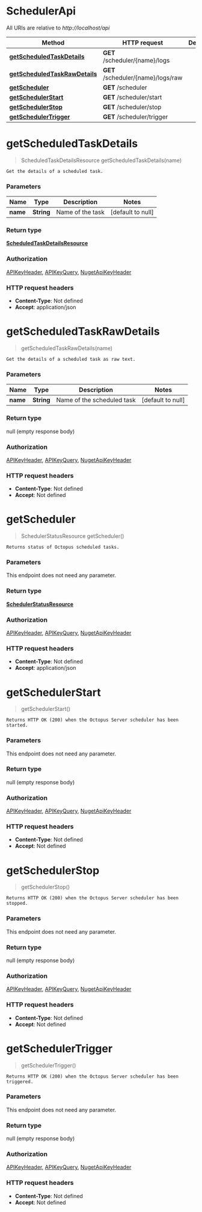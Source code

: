 # SchedulerApi

All URIs are relative to *http://localhost/api*

Method | HTTP request | Description
------------- | ------------- | -------------
[**getScheduledTaskDetails**](SchedulerApi.md#getScheduledTaskDetails) | **GET** /scheduler/{name}/logs | 
[**getScheduledTaskRawDetails**](SchedulerApi.md#getScheduledTaskRawDetails) | **GET** /scheduler/{name}/logs/raw | 
[**getScheduler**](SchedulerApi.md#getScheduler) | **GET** /scheduler | 
[**getSchedulerStart**](SchedulerApi.md#getSchedulerStart) | **GET** /scheduler/start | 
[**getSchedulerStop**](SchedulerApi.md#getSchedulerStop) | **GET** /scheduler/stop | 
[**getSchedulerTrigger**](SchedulerApi.md#getSchedulerTrigger) | **GET** /scheduler/trigger | 


<a name="getScheduledTaskDetails"></a>
# **getScheduledTaskDetails**
> ScheduledTaskDetailsResource getScheduledTaskDetails(name)



    Get the details of a scheduled task.

### Parameters

Name | Type | Description  | Notes
------------- | ------------- | ------------- | -------------
 **name** | **String**| Name of the task | [default to null]

### Return type

[**ScheduledTaskDetailsResource**](../model/ScheduledTaskDetailsResource.md)

### Authorization

[APIKeyHeader](../README.md#APIKeyHeader), [APIKeyQuery](../README.md#APIKeyQuery), [NugetApiKeyHeader](../README.md#NugetApiKeyHeader)

### HTTP request headers

- **Content-Type**: Not defined
- **Accept**: application/json

<a name="getScheduledTaskRawDetails"></a>
# **getScheduledTaskRawDetails**
> getScheduledTaskRawDetails(name)



    Get the details of a scheduled task as raw text.

### Parameters

Name | Type | Description  | Notes
------------- | ------------- | ------------- | -------------
 **name** | **String**| Name of the scheduled task | [default to null]

### Return type

null (empty response body)

### Authorization

[APIKeyHeader](../README.md#APIKeyHeader), [APIKeyQuery](../README.md#APIKeyQuery), [NugetApiKeyHeader](../README.md#NugetApiKeyHeader)

### HTTP request headers

- **Content-Type**: Not defined
- **Accept**: Not defined

<a name="getScheduler"></a>
# **getScheduler**
> SchedulerStatusResource getScheduler()



    Returns status of Octopus scheduled tasks.

### Parameters
This endpoint does not need any parameter.

### Return type

[**SchedulerStatusResource**](../model/SchedulerStatusResource.md)

### Authorization

[APIKeyHeader](../README.md#APIKeyHeader), [APIKeyQuery](../README.md#APIKeyQuery), [NugetApiKeyHeader](../README.md#NugetApiKeyHeader)

### HTTP request headers

- **Content-Type**: Not defined
- **Accept**: application/json

<a name="getSchedulerStart"></a>
# **getSchedulerStart**
> getSchedulerStart()



    Returns HTTP OK (200) when the Octopus Server scheduler has been started.

### Parameters
This endpoint does not need any parameter.

### Return type

null (empty response body)

### Authorization

[APIKeyHeader](../README.md#APIKeyHeader), [APIKeyQuery](../README.md#APIKeyQuery), [NugetApiKeyHeader](../README.md#NugetApiKeyHeader)

### HTTP request headers

- **Content-Type**: Not defined
- **Accept**: Not defined

<a name="getSchedulerStop"></a>
# **getSchedulerStop**
> getSchedulerStop()



    Returns HTTP OK (200) when the Octopus Server scheduler has been stopped.

### Parameters
This endpoint does not need any parameter.

### Return type

null (empty response body)

### Authorization

[APIKeyHeader](../README.md#APIKeyHeader), [APIKeyQuery](../README.md#APIKeyQuery), [NugetApiKeyHeader](../README.md#NugetApiKeyHeader)

### HTTP request headers

- **Content-Type**: Not defined
- **Accept**: Not defined

<a name="getSchedulerTrigger"></a>
# **getSchedulerTrigger**
> getSchedulerTrigger()



    Returns HTTP OK (200) when the Octopus Server scheduler has been triggered.

### Parameters
This endpoint does not need any parameter.

### Return type

null (empty response body)

### Authorization

[APIKeyHeader](../README.md#APIKeyHeader), [APIKeyQuery](../README.md#APIKeyQuery), [NugetApiKeyHeader](../README.md#NugetApiKeyHeader)

### HTTP request headers

- **Content-Type**: Not defined
- **Accept**: Not defined

